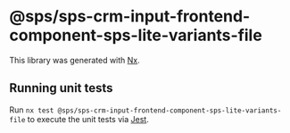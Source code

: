 # @sps/sps-crm-input-frontend-component-sps-lite-variants-file

This library was generated with [Nx](https://nx.dev).

## Running unit tests

Run `nx test @sps/sps-crm-input-frontend-component-sps-lite-variants-file` to execute the unit tests via [Jest](https://jestjs.io).
